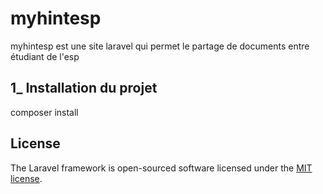 <h1>myhintesp</h1>
<a></a>

<p> myhintesp est une site laravel qui permet le partage de documents entre étudiant de l'esp </p>

<h2>1_ Installation du projet</h2>
<p>composer install</p>


## License

The Laravel framework is open-sourced software licensed under the [MIT license](https://opensource.org/licenses/MIT).
